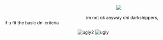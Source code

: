 
                          ![](https://komarev.com/ghpvc/?username=lgraveyardletters&color=cb8087&style=plastic&label=the+attention+i+deserve+♡)

                   im not ok anyway dni darkshippers, if u fit the basic dni criteria

                 ![ugly2](https://github.com/user-attachments/assets/a7273b7e-4be6-4dec-8e11-3f8b9bc41e66) ![ugly](https://github.com/user-attachments/assets/2d9d3924-1191-4dac-800f-388ef16c0ece)
